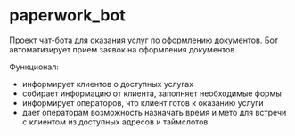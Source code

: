# paperwork_bot

Проект чат-бота для оказания услуг по оформлению документов. Бот автоматизирует прием заявок на оформления документов.

Функционал:
* информирует клиентов о доступных услугах
* собирает информацию от клиента, заполняет необходимые формы
* информирует операторов, что клиент готов к оказанию услуги
* дает операторам возможность назначать время и мето для встречи с клиентом из доступных адресов и таймслотов 
